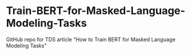 # Train-BERT-for-Masked-Language-Modeling-Tasks
GitHub repo for TDS article "How to Train BERT for Masked Language Modeling Tasks" 
